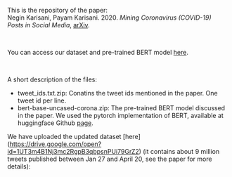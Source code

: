  This is the repository of the paper:<br/>
 Negin Karisani, Payam Karisani. 2020. *Mining Coronavirus (COVID-19) Posts in Social Media*, [arXiv](https://arxiv.org/abs/2004.06778).

<br/>

You can access our dataset and pre-trained BERT model [here](https://drive.google.com/open?id=1XR9h73sD8gP9Iil53k_IvDH_aV7D00TI).

<br/>

A short description of the files: <br/>
- tweet_ids.txt.zip: Conatins the tweet ids mentioned in the paper. One tweet id per line.
- bert-base-uncased-corona.zip: The pre-trained BERT model discussed in the paper. We used the pytorch implementation of BERT, available at huggingface Github [page](https://github.com/huggingface/transformers).

We have uploaded the updated dataset [here] (https://drive.google.com/open?id=1UT3m4B1Nj3mc2RgpB3qbpsnPUi79GrZ2)
(it contains about 9 million tweets published between Jan 27 and April 20, see the paper for more details): 



